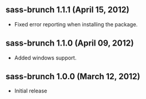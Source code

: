 ## sass-brunch 1.1.1 (April 15, 2012)
* Fixed error reporting when installing the package.

## sass-brunch 1.1.0 (April 09, 2012)
* Added windows support.

## sass-brunch 1.0.0 (March 12, 2012)
* Initial release

